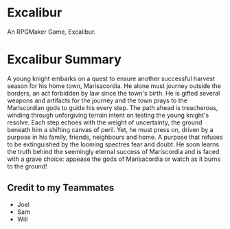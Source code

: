 # Excalibur
An RPGMaker Game, Excalibur.

# Excalibur Summary
A young knight embarks on a quest to ensure another successful harvest season for his home town, Marisacordia. He alone must journey outside the borders, an act forbidden by law since the town's birth. He is gifted several weapons and artifacts for the journey and the town prays to the Mariscordian gods to guide his every step. The path ahead is treacherous, winding through unforgiving terrain intent on testing the young knight's resolve. Each step echoes with the weight of uncertainty, the ground beneath him a shifting canvas of peril. Yet, he must press on, driven by a purpose in his family, friends, neighbours and home. A purpose that refuses to be extinguished by the looming spectres fear and doubt. He soon learns the truth behind the seemingly eternal success of Mariscordia and is faced with a grave choice: appease the gods of Marisacordia or watch as it burns to the ground!

## Credit to my Teammates
- Joel
- Sam
- Will
